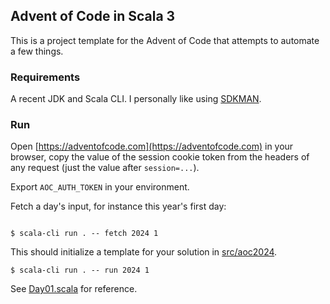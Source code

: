 ## Advent of Code in Scala 3

This is a project template for the Advent of Code that attempts to automate a few things.

### Requirements

A recent JDK and Scala CLI. I personally like using [SDKMAN](https://sdkman.io/sdks#scalacli).

### Run

Open [https://adventofcode.com](https://adventofcode.com) in your browser, copy the value of the session cookie
token from the headers of any request (just the value after `session=...`).

Export `AOC_AUTH_TOKEN` in your environment.

Fetch a day's input, for instance this year's first day:

```shell

$ scala-cli run . -- fetch 2024 1
```

This should initialize a template for your solution in [src/aoc2024](./src/aoc2024/).

```
$ scala-cli run . -- run 2024 1
```

See [Day01.scala](./src/aoc2024/Day01.scala) for reference.
